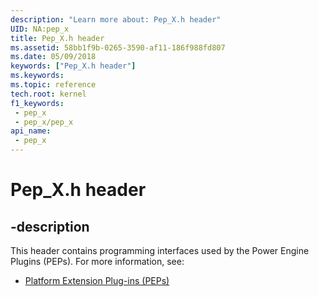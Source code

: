 ```yaml
---
description: "Learn more about: Pep_X.h header"
UID: NA:pep_x
title: Pep_X.h header
ms.assetid: 58bb1f9b-0265-3590-af11-186f988fd807
ms.date: 05/09/2018
keywords: ["Pep_X.h header"]
ms.keywords: 
ms.topic: reference
tech.root: kernel
f1_keywords:
 - pep_x
 - pep_x/pep_x
api_name:
 - pep_x
---
```


# Pep_X.h header


## -description

This header contains programming interfaces used by the Power Engine Plugins (PEPs). For more information, see:

- [Platform Extension Plug-ins (PEPs)](/windows-hardware/drivers/kernel/platform-extension-plug-ins--peps-)

